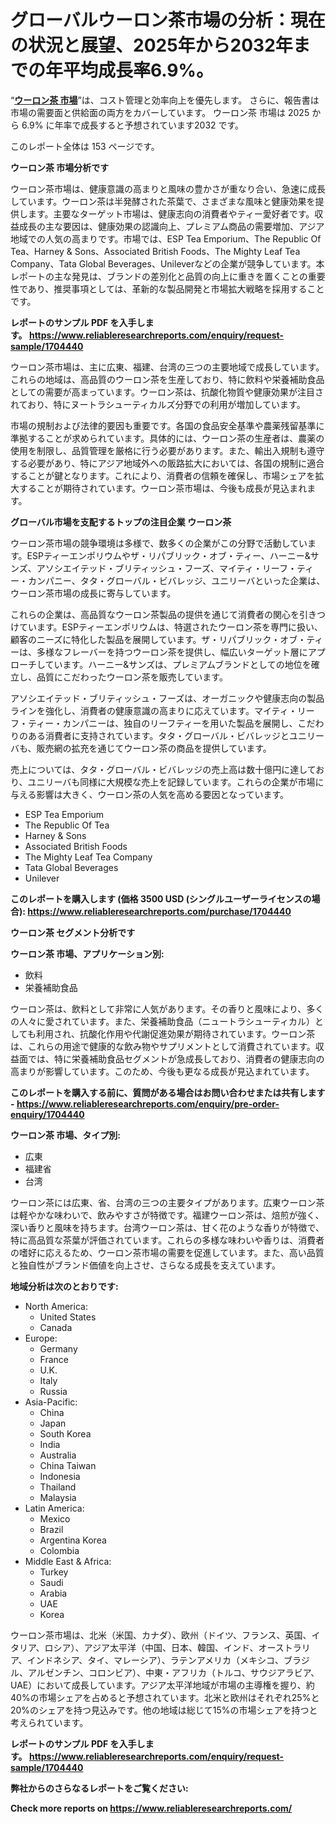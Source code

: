 <p><h1>グローバルウーロン茶市場の分析：現在の状況と展望、2025年から2032年までの年平均成長率6.9%。</h1></p><p>&ldquo;<strong><a href="https://www.reliableresearchreports.com/oolong-tea-r1704440?utm_campaign=110&utm_medium=9&utm_source=Github&utm_content=ia&utm_term=27022025&utm_id=oolong-tea">ウーロン茶 市場</a></strong>&rdquo;は、コスト管理と効率向上を優先します。 さらに、報告書は市場の需要面と供給面の両方をカバーしています。 ウーロン茶 市場は 2025 から 6.9% に年率で成長すると予想されています2032 です。</p>
<p>このレポート全体は 153 ページです。</p>
<p><strong>ウーロン茶 市場分析です</strong></p>
<p><p>ウーロン茶市場は、健康意識の高まりと風味の豊かさが重なり合い、急速に成長しています。ウーロン茶は半発酵された茶葉で、さまざまな風味と健康効果を提供します。主要なターゲット市場は、健康志向の消費者やティー愛好者です。収益成長の主な要因は、健康効果の認識向上、プレミアム商品の需要増加、アジア地域での人気の高まりです。市場では、ESP Tea Emporium、The Republic Of Tea、Harney & Sons、Associated British Foods、The Mighty Leaf Tea Company、Tata Global Beverages、Unileverなどの企業が競争しています。本レポートの主な発見は、ブランドの差別化と品質の向上に重きを置くことの重要性であり、推奨事項としては、革新的な製品開発と市場拡大戦略を採用することです。</p></p>
<p><strong>レポートのサンプル PDF を入手します。&nbsp;<a href="https://www.reliableresearchreports.com/enquiry/request-sample/1704440?utm_campaign=110&utm_medium=9&utm_source=Github&utm_content=ia&utm_term=27022025&utm_id=oolong-tea">https://www.reliableresearchreports.com/enquiry/request-sample/1704440</a></strong></p>
<p><p>ウーロン茶市場は、主に広東、福建、台湾の三つの主要地域で成長しています。これらの地域は、高品質のウーロン茶を生産しており、特に飲料や栄養補助食品としての需要が高まっています。ウーロン茶は、抗酸化物質や健康効果が注目されており、特にヌートラシューティカルズ分野での利用が増加しています。</p><p>市場の規制および法律的要因も重要です。各国の食品安全基準や農薬残留基準に準拠することが求められています。具体的には、ウーロン茶の生産者は、農薬の使用を制限し、品質管理を厳格に行う必要があります。また、輸出入規制も遵守する必要があり、特にアジア地域外への販路拡大においては、各国の規制に適合することが鍵となります。これにより、消費者の信頼を確保し、市場シェアを拡大することが期待されています。ウーロン茶市場は、今後も成長が見込まれます。</p></p>
<p><strong>グローバル市場を支配するトップの注目企業 ウーロン茶</strong></p>
<p><p>ウーロン茶市場の競争環境は多様で、数多くの企業がこの分野で活動しています。ESPティーエンポリウムやザ・リパブリック・オブ・ティー、ハーニー&サンズ、アソシエイテッド・ブリティッシュ・フーズ、マイティ・リーフ・ティー・カンパニー、タタ・グローバル・ビバレッジ、ユニリーバといった企業は、ウーロン茶市場の成長に寄与しています。</p><p>これらの企業は、高品質なウーロン茶製品の提供を通じて消費者の関心を引きつけています。ESPティーエンポリウムは、特選されたウーロン茶を専門に扱い、顧客のニーズに特化した製品を展開しています。ザ・リパブリック・オブ・ティーは、多様なフレーバーを持つウーロン茶を提供し、幅広いターゲット層にアプローチしています。ハーニー&サンズは、プレミアムブランドとしての地位を確立し、品質にこだわったウーロン茶を販売しています。</p><p>アソシエイテッド・ブリティッシュ・フーズは、オーガニックや健康志向の製品ラインを強化し、消費者の健康意識の高まりに応えています。マイティ・リーフ・ティー・カンパニーは、独自のリーフティーを用いた製品を展開し、こだわりのある消費者に支持されています。タタ・グローバル・ビバレッジとユニリーバも、販売網の拡充を通じてウーロン茶の商品を提供しています。</p><p>売上については、タタ・グローバル・ビバレッジの売上高は数十億円に達しており、ユニリーバも同様に大規模な売上を記録しています。これらの企業が市場に与える影響は大きく、ウーロン茶の人気を高める要因となっています。</p></p>
<p><ul><li>ESP Tea Emporium</li><li>The Republic Of Tea</li><li>Harney & Sons</li><li>Associated British Foods</li><li>The Mighty Leaf Tea Company</li><li>Tata Global Beverages</li><li>Unilever</li></ul></p>
<p><strong>このレポートを購入します (価格 3500 USD (シングルユーザーライセンスの場合):&nbsp;<a href="https://www.reliableresearchreports.com/purchase/1704440?utm_campaign=110&utm_medium=9&utm_source=Github&utm_content=ia&utm_term=27022025&utm_id=oolong-tea">https://www.reliableresearchreports.com/purchase/1704440</a></strong></p>
<p><strong>ウーロン茶 セグメント分析です</strong></p>
<p><strong>ウーロン茶 市場、アプリケーション別:</strong></p>
<p><ul><li>飲料</li><li>栄養補助食品</li></ul></p>
<p><p>ウーロン茶は、飲料として非常に人気があります。その香りと風味により、多くの人々に愛されています。また、栄養補助食品（ニュートラシューティカル）としても利用され、抗酸化作用や代謝促進効果が期待されています。ウーロン茶は、これらの用途で健康的な飲み物やサプリメントとして消費されています。収益面では、特に栄養補助食品セグメントが急成長しており、消費者の健康志向の高まりが影響しています。このため、今後も更なる成長が見込まれています。</p></p>
<p><strong>このレポートを購入する前に、質問がある場合はお問い合わせまたは共有します - <a href="https://www.reliableresearchreports.com/enquiry/pre-order-enquiry/1704440?utm_campaign=110&utm_medium=9&utm_source=Github&utm_content=ia&utm_term=27022025&utm_id=oolong-tea">https://www.reliableresearchreports.com/enquiry/pre-order-enquiry/1704440</a></strong></p>
<p><strong>ウーロン茶 市場、タイプ別:</strong></p>
<p><ul><li>広東</li><li>福建省</li><li>台湾</li></ul></p>
<p><p>ウーロン茶には広東、省、台湾の三つの主要タイプがあります。広東ウーロン茶は軽やかな味わいで、飲みやすさが特徴です。福建ウーロン茶は、焙煎が強く、深い香りと風味を持ちます。台湾ウーロン茶は、甘く花のような香りが特徴で、特に高品質な茶葉が評価されています。これらの多様な味わいや香りは、消費者の嗜好に応えるため、ウーロン茶市場の需要を促進しています。また、高い品質と独自性がブランド価値を向上させ、さらなる成長を支えています。</p></p>
<p><strong>地域分析は次のとおりです:</strong></p>
<p><ul>
    <li>
        North America:
        <ul>
            <li>United States</li>
            <li>Canada</li>
        </ul>
    </li>
    <li>
        Europe:
        <ul>
            <li>Germany</li>
            <li>France</li>
            <li>U.K.</li>
            <li>Italy</li>
            <li>Russia</li>
        </ul>
    </li>
    <li>
        Asia-Pacific:
        <ul>
            <li>China</li>
            <li>Japan</li>
            <li>South Korea</li>
            <li>India</li>
            <li>Australia</li>
            <li>China Taiwan</li>
            <li>Indonesia</li>
            <li>Thailand</li>
            <li>Malaysia</li>
        </ul>
    </li>
    <li>
        Latin America:
        <ul>
            <li>Mexico</li>
            <li>Brazil</li>
            <li>Argentina Korea</li>
            <li>Colombia</li>
        </ul>
    </li>
    <li>
        Middle East & Africa:
        <ul>
            <li>Turkey</li>
            <li>Saudi</li>
            <li>Arabia</li>
            <li>UAE</li>
            <li>Korea</li>
        </ul>
    </li>
    </ul></p>
<p><p>ウーロン茶市場は、北米（米国、カナダ）、欧州（ドイツ、フランス、英国、イタリア、ロシア）、アジア太平洋（中国、日本、韓国、インド、オーストラリア、インドネシア、タイ、マレーシア）、ラテンアメリカ（メキシコ、ブラジル、アルゼンチン、コロンビア）、中東・アフリカ（トルコ、サウジアラビア、UAE）において成長しています。アジア太平洋地域が市場の主導権を握り、約40%の市場シェアを占めると予想されています。北米と欧州はそれぞれ25%と20%のシェアを持つ見込みです。他の地域は総じて15%の市場シェアを持つと考えられています。</p></p>
<p><strong>レポートのサンプル PDF を入手します。&nbsp;<a href="https://www.reliableresearchreports.com/enquiry/request-sample/1704440?utm_campaign=110&utm_medium=9&utm_source=Github&utm_content=ia&utm_term=27022025&utm_id=oolong-tea">https://www.reliableresearchreports.com/enquiry/request-sample/1704440</a></strong></p>
<p><strong></strong></p>
<p><strong></strong></p>
<p><strong></strong></p>
<p><strong></strong></p>
<p><strong>弊社からのさらなるレポートをご覧ください:</strong></p>
<p><strong>Check more reports on <a href="https://www.reliableresearchreports.com/?utm_campaign=110&utm_medium=9&utm_source=Github&utm_content=ia&utm_term=27022025&utm_id=oolong-tea">https://www.reliableresearchreports.com/</a></strong></p>
